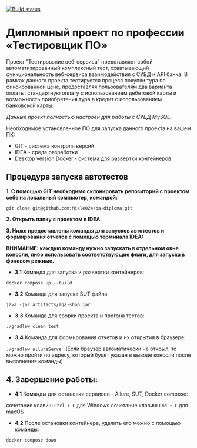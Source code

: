 [![Build status](https://ci.appveyor.com/api/projects/status/ys0xwogudyhrnado?svg=true)](https://ci.appveyor.com/project/Mikle024/qa-diploma)

# **Дипломный проект по профессии «Тестировщик ПО»**

Проект "Тестирование веб-сервиса" представляет собой автоматизированный комплексный тест,
охватывающий функциональность веб-сервиса взаимодействия с СУБД и API банка.
В рамках данного проекта тестируется процесс покупки тура по фиксированной цене, предоставляя
пользователям два варианта оплаты: стандартную оплату с использованием дебетовой карты и
возможность приобретения тура в кредит с использованием банковской карты.

_Данный проект полностью настроен для работы с СУБД MySQL._

Необходимое установленное ПО для запуска данного проекта на вашем ПК:

- GIT - система контроля версий
- IDEA - среда разработки
- Desktop version Docker - система для развертки контейнеров

## **Процедура запуска автотестов**

**1. С помощью GIT необходимо склонировать репозиторий с проектом себе на локальный компьютер, командой:**

`git clone git@github.com:Mikle024/qa-diploma.git`

**2. Открыть папку с проектом в IDEA.**

**3. Ниже предоставлены команды для запусков автотестов и формирования отчетов с помощью терминала IDEA:**

**ВНИМАНИЕ: каждую команду нужно запускать в отдельном окне консоли, либо использовать соответствующие флаги, для
запуска в фоновом режиме.**

 - **3.1** Команда для запуска и развертки контейнеров:

`docker compose up --build`

 - **3.2** Команда для запуска SUT файла:

`java -jar artifacts/aqa-shop.jar`

 - **3.3** Команда для сборки проекта и прогона тестов:

`./gradlew clean test`

 - **3.4** Команда для формирования отчетов и их открытия в браузере:

`./gradlew allureServe `
(Если браузер автоматически не открыл, то можно пройти по адресу, который будет указан в выводе консоли после выполнения
команды)

## 4. Завершение работы:

 - **4.1** Команды для остановки сервисов - Allure, SUT, Docker compose:

сочетание клавиш `Ctrl + C` для Windows
сочетание клавиш `Cmd + C` для macOS

 - **4.2** После остановки контейнера, удалить его можно с помощью команды:

`docker compose down`